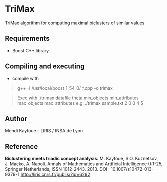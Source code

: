 TriMax
======

TriMax algorithm for computing maximal biclusters of similar values

Requirements
----------
* Boost C++ library

Compiling and executing
---------

* compile with 
> g++ -I /usr/local/boost_1_54_0/ *.cpp -o trimax

> Exec with 
> ./trimax datafile theta min_objects min_attributes max_objects max_attributes
> e.g. ./trimax sample.txt 2 0 0 4 5

Author
----------
Mehdi Kaytoue - LIRIS / INSA de Lyon


Reference 
----------
**Biclustering meets triadic concept analysis.**
M. Kaytoue, S.O. Kuznetsov, J. Macko, A. Napoli. 
Annals of Mathematics and Artificial Intelligence ():1-25, 
Springer Netherlands, ISSN 1012-2443.   2013.
DOI : 10.1007/s10472-013-9379-1
http://liris.cnrs.fr/publis/?id=6292
